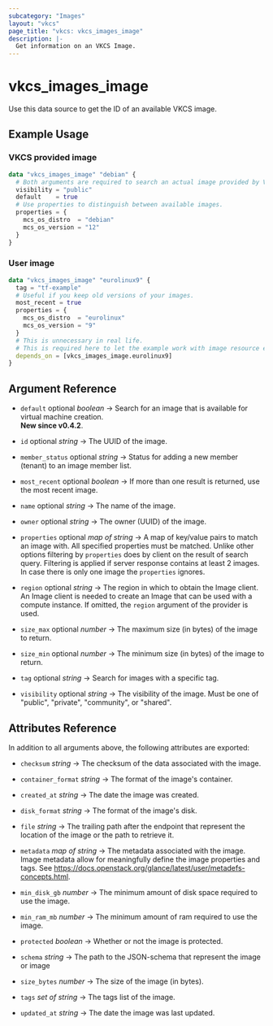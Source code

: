 ```yaml
---
subcategory: "Images"
layout: "vkcs"
page_title: "vkcs: vkcs_images_image"
description: |-
  Get information on an VKCS Image.
---
```


# vkcs_images_image

Use this data source to get the ID of an available VKCS image.

## Example Usage
### VKCS provided image
```terraform
data "vkcs_images_image" "debian" {
  # Both arguments are required to search an actual image provided by VKCS.
  visibility = "public"
  default    = true
  # Use properties to distinguish between available images.
  properties = {
    mcs_os_distro  = "debian"
    mcs_os_version = "12"
  }
}
```
### User image
```terraform
data "vkcs_images_image" "eurolinux9" {
  tag = "tf-example"
  # Useful if you keep old versions of your images.
  most_recent = true
  properties = {
    mcs_os_distro  = "eurolinux"
    mcs_os_version = "9"
  }
  # This is unnecessary in real life.
  # This is required here to let the example work with image resource example.
  depends_on = [vkcs_images_image.eurolinux9]
}
```

## Argument Reference
- `default` optional *boolean* &rarr;  Search for an image that is available for virtual machine creation.<br>**New since v0.4.2**.

- `id` optional *string* &rarr;  The UUID of the image.

- `member_status` optional *string* &rarr;  Status for adding a new member (tenant) to an image member list.

- `most_recent` optional *boolean* &rarr;  If more than one result is returned, use the most recent image.

- `name` optional *string* &rarr;  The name of the image.

- `owner` optional *string* &rarr;  The owner (UUID) of the image.

- `properties` optional *map of* *string* &rarr;  A map of key/value pairs to match an image with. All specified properties must be matched. Unlike other options filtering by `properties` does by client on the result of search query. Filtering is applied if server response contains at least 2 images. In case there is only one image the `properties` ignores.

- `region` optional *string* &rarr;  The region in which to obtain the Image client. An Image client is needed to create an Image that can be used with a compute instance. If omitted, the `region` argument of the provider is used.

- `size_max` optional *number* &rarr;  The maximum size (in bytes) of the image to return.

- `size_min` optional *number* &rarr;  The minimum size (in bytes) of the image to return.

- `tag` optional *string* &rarr;  Search for images with a specific tag.

- `visibility` optional *string* &rarr;  The visibility of the image. Must be one of "public", "private", "community", or "shared".


## Attributes Reference
In addition to all arguments above, the following attributes are exported:
- `checksum` *string* &rarr;  The checksum of the data associated with the image.

- `container_format` *string* &rarr;  The format of the image's container.

- `created_at` *string* &rarr;  The date the image was created.

- `disk_format` *string* &rarr;  The format of the image's disk.

- `file` *string* &rarr;  The trailing path after the endpoint that represent the location of the image or the path to retrieve it.

- `metadata` *map of* *string* &rarr;  The metadata associated with the image. Image metadata allow for meaningfully define the image properties and tags. See https://docs.openstack.org/glance/latest/user/metadefs-concepts.html.

- `min_disk_gb` *number* &rarr;  The minimum amount of disk space required to use the image.

- `min_ram_mb` *number* &rarr;  The minimum amount of ram required to use the image.

- `protected` *boolean* &rarr;  Whether or not the image is protected.

- `schema` *string* &rarr;  The path to the JSON-schema that represent the image or image

- `size_bytes` *number* &rarr;  The size of the image (in bytes).

- `tags` *set of* *string* &rarr;  The tags list of the image.

- `updated_at` *string* &rarr;  The date the image was last updated.


